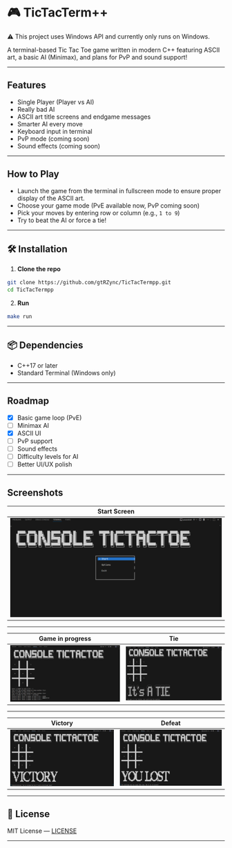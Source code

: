 # 🎮 TicTacTerm++
⚠️ This project uses Windows API and currently only runs on Windows.

A terminal-based Tic Tac Toe game written in modern C++  featuring ASCII art, a basic AI (Minimax), and plans for PvP and sound support!

---

## Features

- Single Player (Player vs AI)
- Really bad AI 
- ASCII art title screens and endgame messages
- Smarter AI every move
- Keyboard input in terminal
- PvP mode (coming soon)
- Sound effects (coming soon)

---

##  How to Play

- Launch the game from the terminal in fullscreen mode to ensure proper display of the ASCII art.
- Choose your game mode (PvE available now, PvP coming soon)
- Pick your moves by entering row or column (e.g., `1 to 9`)
- Try to beat the AI or force a tie!

---

## 🛠️ Installation

1. **Clone the repo**

```bash
git clone https://github.com/gtRZync/TicTacTermpp.git
cd TicTacTermpp
````

2. **Run**

```bash
make run
```

---

## 📦 Dependencies

* C++17 or later
* Standard Terminal (Windows only)

---

##  Roadmap

* [x] Basic game loop (PvE)
* [ ] Minimax AI
* [x] ASCII UI
* [ ] PvP support
* [ ] Sound effects
* [ ] Difficulty levels for AI
* [ ] Better UI/UX polish

---

##  Screenshots 

| Start Screen                                                                                |
|-------------------------------------------------------------------------------------|
| ![Menu](screenshots/menu.png)                                                        |
---------------------------------------------------------------------------------------
| Game in progress                           |  Tie                                   |
|--------------------------------------------|----------------------------------------|
| ![GameProgress](screenshots/game.png)      | ![Tie](screenshots/tie.png)            |
---------------------------------------------------------------------------------------
| Victory                                    | Defeat                                 |
|--------------------------------------------|----------------------------------------|
| ![Victory](screenshots/victory.png)        | ![Defeat](screenshots/defeat.png)      |


---

## 📄 License

MIT License — [LICENSE](LICENSE)

---